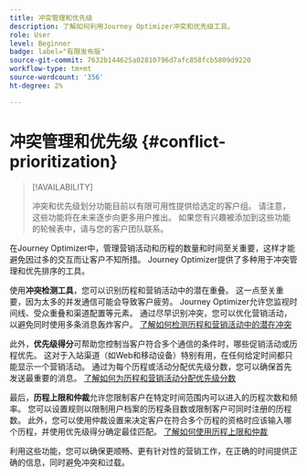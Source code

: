```yaml
---
title: 冲突管理和优先级
description: 了解如何利用Journey Optimizer冲突和优先级工具。
role: User
level: Beginner
badge: label="有限发布版"
source-git-commit: 7632b144625a02810796d7afc858fcb5809d9220
workflow-type: tm+mt
source-wordcount: '356'
ht-degree: 2%

---
```



# 冲突管理和优先级 {#conflict-prioritization}

>[!AVAILABILITY]
>
>冲突和优先级划分功能目前以有限可用性提供给选定的客户组。 请注意，这些功能将在未来逐步向更多用户推出。 如果您有兴趣被添加到这些功能的轮候表中，请与您的客户团队联系。

在Journey Optimizer中，管理营销活动和历程的数量和时间至关重要，这样才能避免因过多的交互而让客户不知所措。 Journey Optimizer提供了多种用于冲突管理和优先排序的工具。

使用&#x200B;**冲突检测工具**，您可以识别历程和营销活动中的潜在重叠。 这一点至关重要，因为太多的并发通信可能会导致客户疲劳。 Journey Optimizer允许您监视时间线、受众重叠和渠道配置等元素。 通过尽早识别冲突，您可以优化营销活动，以避免同时使用多条消息轰炸客户。 [了解如何检测历程和营销活动中的潜在冲突](conflicts.md)

此外，**优先级得分**&#x200B;可帮助您控制当客户符合多个通信的条件时，哪些促销活动或历程优先。 这对于入站渠道（如Web和移动设备）特别有用，在任何给定时间都只能显示一个营销活动。 通过为每个历程或活动分配优先级分数，您可以确保首先发送最重要的消息。 [了解如何为历程和营销活动分配优先级分数](priority-scores.md)

最后，**历程上限和仲裁**&#x200B;允许您限制客户在特定时间范围内可以进入的历程次数和频率。 您可以设置规则以限制用户档案的历程条目数或限制客户可同时注册的历程数。 此外，您可以使用仲裁设置来决定客户在符合多个历程的资格时应该输入哪个历程，并使用优先级得分确定最佳匹配。 [了解如何使用历程上限和仲裁](journey-capping.md)

利用这些功能，您可以确保更顺畅、更有针对性的营销工作，在正确的时间提供正确的信息，同时避免冲突和过载。
